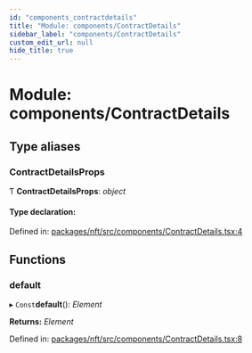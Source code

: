 ```yaml
---
id: "components_contractdetails"
title: "Module: components/ContractDetails"
sidebar_label: "components/ContractDetails"
custom_edit_url: null
hide_title: true
---
```


# Module: components/ContractDetails

## Type aliases

### ContractDetailsProps

Ƭ **ContractDetailsProps**: *object*

#### Type declaration:

Defined in: [packages/nft/src/components/ContractDetails.tsx:4](https://github.com/xr3ngine/xr3ngine/blob/716a06460/packages/nft/src/components/ContractDetails.tsx#L4)

## Functions

### default

▸ `Const`**default**(): *Element*

**Returns:** *Element*

Defined in: [packages/nft/src/components/ContractDetails.tsx:8](https://github.com/xr3ngine/xr3ngine/blob/716a06460/packages/nft/src/components/ContractDetails.tsx#L8)
